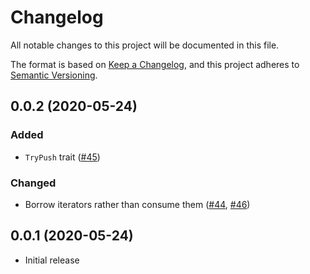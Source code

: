 # Changelog
All notable changes to this project will be documented in this file.

The format is based on [Keep a Changelog](https://keepachangelog.com/en/1.0.0/),
and this project adheres to [Semantic Versioning](https://semver.org/spec/v2.0.0.html).

## 0.0.2 (2020-05-24)
### Added
- `TryPush` trait ([#45])

### Changed
- Borrow iterators rather than consume them ([#44], [#46])

[#46]: https://github.com/RustCrypto/utils/pull/46
[#45]: https://github.com/RustCrypto/utils/pull/45
[#44]: https://github.com/RustCrypto/utils/pull/44

## 0.0.1 (2020-05-24)
- Initial release
